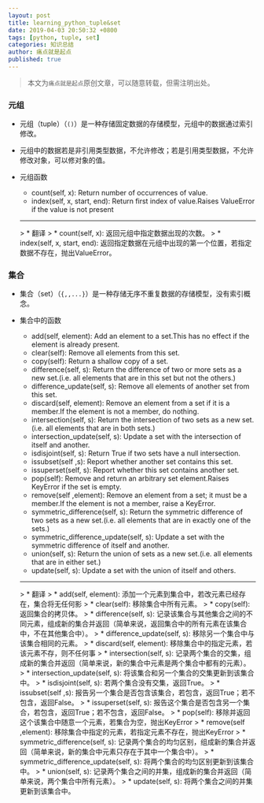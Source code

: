 ```yaml
---
layout: post
title: learning_python_tuple&set
date: 2019-04-03 20:50:32 +0800
tags: [python, tuple, set]
categories: 知识总结
author: 痛点就是起点
published: true
---
```


> 本文为`痛点就是起点`原创文章，可以随意转载，但需注明出处。

### 元组
* 元组（tuple）（`()`）是一种存储固定数据的存储模型，元组中的数据通过索引修改。

* 元组中的数据若是非引用类型数据，不允许修改；若是引用类型数据，不允许修改对象，可以修对象的值。

* 元组函数
    * count(self, x): Return number of occurrences of value.
    * index(self, x, start, end): Return first index of value.Raises ValueError if the value is not present
    <hr />
    > * 翻译
    > * count(self, x): 返回元组中指定数据出现的次数。
    > * index(self, x, start, end): 返回指定数据在元组中出现的第一个位置，若指定数据不存在，抛出ValueError。

### 集合
* 集合（set）（`{,,...}`）是一种存储无序不重复数据的存储模型，没有索引概念。

* 集合中的函数
    * add(self, element): Add an element to a set.This has no effect if the element is already present.
    * clear(self): Remove all elements from this set.
    * copy(self): Return a shallow copy of a set.
    * difference(self, s): Return the difference of two or more sets as a new set.(i.e. all elements that are in this set but not the others.)
    * difference_update(self,  s): Remove all elements of another set from this set.
    * discard(self, element): Remove an element from a set if it is a member.If the element is not a member, do nothing.
    * intersection(self, s): Return the intersection of two sets as a new set.(i.e. all elements that are in both sets.)
    * intersection_update(self,  s): Update a set with the intersection of itself and another.
    * isdisjoint(self, s): Return True if two sets have a null intersection.
    * issubset(self ,s): Report whether another set contains this set.
    * issuperset(self, s): Report whether this set contains another set.
    * pop(self): Remove and return an arbitrary set element.Raises KeyError if the set is empty.
    * remove(self ,element): Remove an element from a set; it must be a member.If the element is not a member, raise a KeyError.
    * symmetric_difference(self,  s): Return the symmetric difference of two sets as a new set.(i.e. all elements that are in exactly one of the sets.)
    * symmetric_difference_update(self,  s): Update a set with the symmetric difference of itself and another.
    * union(self, s): Return the union of sets as a new set.(i.e. all elements that are in either set.)
    * update(self,  s): Update a set with the union of itself and others.
    <hr />
    > * 翻译
    > * add(self, element): 添加一个元素到集合中，若改元素已经存在，集合将无任何影
    > * clear(self): 移除集合中所有元素。
    > * copy(self): 返回集合的拷贝体。
    > * difference(self, s): 记录该集合与其他集合之间的不同元素，组成新的集合并返回（简单来说，返回集合中的所有元素在该集合中，不在其他集合中）。
    > * difference_update(self,  s): 移除另一个集合中与该集合相同的元素。
    > * discard(self, element): 移除集合中的指定元素，若该元素不存，则不任何事
    > * intersection(self, s): 记录两个集合的交集，组成新的集合并返回（简单来说，新的集合中元素是两个集合中都有的元素）。
    > * intersection_update(self,  s): 将该集合和另一个集合的交集更新到该集合中。
    > * isdisjoint(self, s): 若两个集合没有交集，返回True。
    > * issubset(self ,s): 报告另一个集合是否包含该集合，若包含，返回True；若不包含，返回False。
    > * issuperset(self, s): 报告这个集合是否包含另一个集合，若包含，返回True；若不包含，返回False。
    > * pop(self): 移除并返回这个该集合中随意一个元素，若集合为空，抛出KeyError
    > * remove(self ,element): 移除集合中指定的元素，若指定元素不存在，抛出KeyError
    > * symmetric_difference(self,  s): 记录两个集合的均匀区别，组成新的集合并返回（简单来说，新的集合中元素只存在于其中一个集合中）。
    > * symmetric_difference_update(self,  s): 将两个集合的均匀区别更新到该集合中。
    > * union(self, s): 记录两个集合之间的并集，组成新的集合并返回（简单来说，两个集合中所有元素）。
    > * update(self,  s): 将两个集合之间的并集更新到该集合中。
